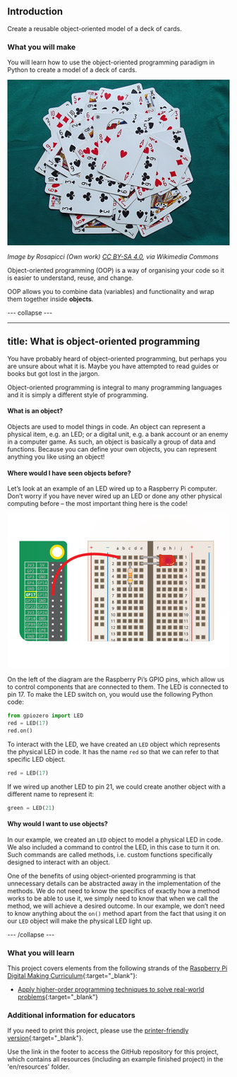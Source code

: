 ## Introduction

Create a reusable object-oriented model of a deck of cards.

### What you will make

You will learn how to use the object-oriented programming paradigm in Python to create a model of a deck of cards.

![Cards](images/cards.jpg)

_Image by Rosapicci (Own work) [CC BY-SA 4.0](https://creativecommons.org/licenses/by-sa/4.0), via Wikimedia Commons_

Object-oriented programming (OOP) is a way of organising your code so it is easier to understand, reuse, and change.

OOP allows you to combine data (variables) and functionality and wrap them together inside **objects**.

--- collapse ---

---
title: What is object-oriented programming
---

You have probably heard of object-oriented programming, but perhaps you are unsure about what it is. Maybe you have attempted to read guides or books but got lost in the jargon. 

Object-oriented programming is integral to many programming languages and it is simply a different style of programming. 

#### What is an object?

Objects are used to model things in code. An object can represent a physical item, e.g. an LED; or a digital unit, e.g. a bank account or an enemy in a computer game. As such, an object is basically a group of data and functions. Because you can define your own objects, you can represent anything you like using an object!

#### Where would I have seen objects before?

Let’s look at an example of an LED wired up to a Raspberry Pi computer. Don’t worry if you have never wired up an LED or done any other physical computing before – the most important thing here is the code!

![led connected to pin 17](images/LED-GP17.gif)

On the left of the diagram are the Raspberry Pi’s GPIO pins, which allow us to control components that are connected to them. The LED is connected to pin 17. To make the LED switch on, you would use the following Python code:

```python
from gpiozero import LED
red = LED(17)			
red.on()
```

To interact with the LED, we have created an `LED` object which represents the physical LED in code. It has the name `red` so that we can refer to that specific LED object.

```python
red = LED(17)
```

If we wired up another LED to pin 21, we could create another object with a different name to represent it:

```python
green = LED(21)
```

#### Why would I want to use objects?

In our example, we created an `LED` object to model a physical LED in code. We also included a command to control the LED, in this case to turn it on. Such commands are called methods, i.e. custom functions specifically designed to interact with an object.

One of the benefits of using object-oriented programming is that unnecessary details can be abstracted away in the implementation of the methods. We do not need to know the specifics of exactly how a method works to be able to use it, we simply need to know that when we call the method, we will achieve a desired outcome. In our example, we don’t need to know anything about the `on()` method apart from the fact that using it on our `LED` object will make the physical LED light up.

--- /collapse ---

### What you will learn

This project covers elements from the following strands of the [Raspberry Pi Digital Making Curriculum](http://rpf.io/curriculum){:target="_blank"}:

+ [Apply higher-order programming techniques to solve real-world problems](https://curriculum.raspberrypi.org/programming/maker/){:target="_blank"}

### Additional information for educators

If you need to print this project, please use the [printer-friendly version](https://projects.raspberrypi.org/en/projects/deck-of-cards/print){:target="_blank"}.

Use the link in the footer to access the GitHub repository for this project, which contains all resources (including an example finished project) in the 'en/resources' folder.
